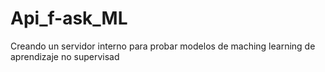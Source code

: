 # Api_f-ask_ML
Creando un servidor interno para probar modelos de maching learning de aprendizaje no supervisad 
